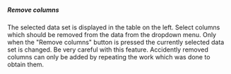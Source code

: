<h5>Remove columns</h5>
The selected data set is displayed in the table on the left. Select columns which should be removed from the data from the dropdown menu. Only when the "Remove columns" button is pressed the currently selected data set is changed. Be very careful with this feature. Accidently removed columns can only be added by repeating the work which was done to obtain them.
